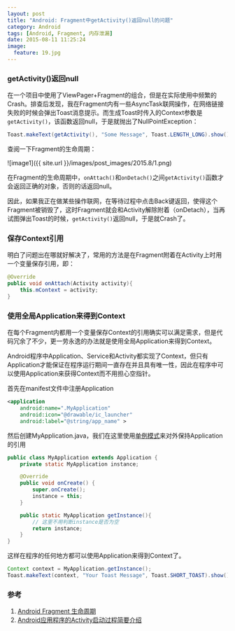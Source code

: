 ```yaml
---
layout: post
title: "Android: Fragment中getActivity()返回null的问题"
category: Android
tags: [Android, Fragment, 内存泄漏]
date: 2015-08-11 11:25:24
image:
  feature: 19.jpg
---
```


### getActivity()返回null

在一个项目中使用了ViewPager+Fragment的组合，但是在实际使用中频繁的Crash。排查后发现，我在Fragment内有一些AsyncTask联网操作，在网络链接失败的时候会弹出Toast消息提示。而生成Toast时传入的Context参数是`getActivity()`，该函数返回null，于是就抛出了NullPointException：

```java
Toast.makeText(getActivity(), "Some Message", Toast.LENGTH_LONG).show();
```

查阅一下Fragment的生命周期：

![image1]({{ site.url }}/images/post_images/2015.8/1.png)

在Fragment的生命周期中，`onAttach()`和`onDetach()`之间`getActivity()`函数才会返回正确的对象，否则的话返回null。

因此，如果我正在做某些操作联网，在等待过程中点击Back键返回，使得这个Fragment被销毁了，这时Fragment就会和Activity解除附着（onDetach），当再试图弹出Toast的时候，`getActivity()`返回null，于是就Crash了。

### 保存Context引用

明白了问题出在哪就好解决了，常用的方法是在Fragment附着在Activity上时用一个变量保存引用，即：

```java
@Override
public void onAttach(Activity activity){
	this.mContext = activity;
}
```

### 使用全局Application来得到Context

在每个Fragment内都用一个变量保存Context的引用确实可以满足需求，但是代码冗余了不少，更一劳永逸的办法就是使用全局Application来得到Context。

Android程序中Application、Service和Activity都实现了Context，但只有Application才能保证在程序运行期间一直存在并且具有唯一性，因此在程序中可以使用Application来获得Context而不用担心空指针。

首先在manifest文件中注册Application

```xml
<application
	android:name=".MyApplication"
	android:icon="@drawable/ic_launcher"
	android:label="@string/app_name" >
```

然后创建MyApplication.java，我们在这里使用[单例模式](https://zh.wikipedia.org/zh/%E5%8D%95%E4%BE%8B%E6%A8%A1%E5%BC%8F)来对外保持Application的引用

```java
public class MyApplication extends Application {
	private static MyApplication instance;

	@Override
	public void onCreate() {
		super.onCreate();
		instance = this;
	}

	public static MyApplication getInstance(){
		// 这里不用判断instance是否为空
		return instance;
	}
}
```

这样在程序的任何地方都可以使用Application来得到Context了。

```java
Context context = MyApplication.getInstance();
Toast.makeText(context, "Your Toast Message", Toast.SHORT_TOAST).show();
```

### 参考

1. [Android Fragment 生命周期](http://www.cnblogs.com/purediy/p/3276545.html)
2. [Android应用程序的Activity启动过程简要介绍](http://blog.csdn.net/luoshengyang/article/details/6685853)